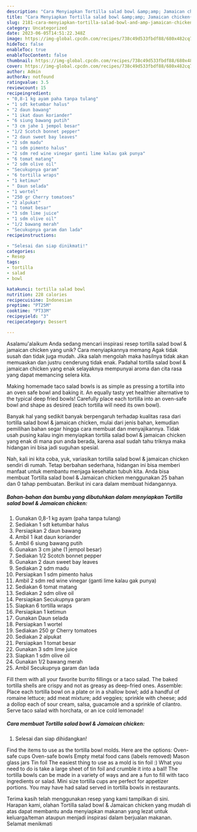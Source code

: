 ```yaml
---
description: "Cara Menyiapkan Tortilla salad bowl &amp;amp; Jamaican chicken{ yang Enak Banget"
title: "Cara Menyiapkan Tortilla salad bowl &amp;amp; Jamaican chicken{ yang Enak Banget"
slug: 2181-cara-menyiapkan-tortilla-salad-bowl-and-amp-jamaican-chicken-yang-enak-banget
category: Uncategorized
date: 2023-06-05T14:51:22.348Z
image: https://img-global.cpcdn.com/recipes/738c49d533fbdf88/680x482cq70/tortilla-salad-bowl-jamaican-chicken-foto-resep-utama.jpg
hideToc: false
enableToc: true
enableTocContent: false
thumbnail: https://img-global.cpcdn.com/recipes/738c49d533fbdf88/680x482cq70/tortilla-salad-bowl-jamaican-chicken-foto-resep-utama.jpg
cover: https://img-global.cpcdn.com/recipes/738c49d533fbdf88/680x482cq70/tortilla-salad-bowl-jamaican-chicken-foto-resep-utama.jpg
author: Admin
authorAv: notfound
ratingvalue: 3.5
reviewcount: 15
recipeingredient:
- "0,8-1 kg ayam paha tanpa tulang"
- "1 sdt ketumbar halus"
- "2 daun bawang"
- "1 ikat daun koriander"
- "6 siung bawang putih"
- "3 cm jahe 1 jempol besar"
- "1/2 Scotch bonnet pepper"
- "2 daun sweet bay leaves"
- "2 sdm madu"
- "1 sdm pimento halus"
- "2 sdm red wine vinegar ganti lime kalau gak punya"
- "6 tomat matang"
- "2 sdm olive oil"
- "Secukupnya garam"
- "6 tortilla wraps"
- "1 ketimun"
- " Daun selada"
- "1 wortel"
- "250 gr Cherry tomatoes"
- "2 alpukat"
- "1 tomat besar"
- "3 sdm lime juice"
- "1 sdm olive oil"
- "1/2 bawang merah"
- "Secukupnya garam dan lada"
recipeinstructions:

- "Selesai dan siap dinikmati!"
categories:
- Resep
tags:
- tortilla
- salad
- bowl

katakunci: tortilla salad bowl 
nutrition: 228 calories
recipecuisine: Indonesian
preptime: "PT25M"
cooktime: "PT33M"
recipeyield: "3"
recipecategory: Dessert

---
```



Asalamu'alaikum Anda sedang mencari inspirasi resep tortilla salad bowl &amp; jamaican chicken yang unik? Cara menyiapkannya memang Agak tidak susah dan tidak juga mudah. Jika salah mengolah maka hasilnya tidak akan memuaskan dan justru cenderung tidak enak. Padahal tortilla salad bowl &amp; jamaican chicken yang enak selayaknya mempunyai aroma dan cita rasa yang dapat memancing selera kita.


Making homemade taco salad bowls is as simple as pressing a tortilla into an oven safe bowl and baking it. An equally tasty yet healthier alternative to the typical deep fried bowls! Carefully place each tortilla into an oven-safe bowl and shape as desired (each tortilla will need its own bowl).

Banyak hal yang sedikit banyak berpengaruh terhadap kualitas rasa dari tortilla salad bowl &amp; jamaican chicken, mulai dari jenis bahan, kemudian pemilihan bahan segar hingga cara membuat dan menyajikannya. Tidak usah pusing kalau ingin menyiapkan tortilla salad bowl &amp; jamaican chicken yang enak di mana pun anda berada, karena asal sudah tahu triknya maka hidangan ini bisa jadi suguhan spesial.


Nah, kali ini kita coba, yuk, variasikan tortilla salad bowl &amp; jamaican chicken sendiri di rumah. Tetap berbahan sederhana, hidangan ini bisa memberi manfaat untuk membantu menjaga kesehatan tubuh kita. Anda bisa membuat Tortilla salad bowl &amp; Jamaican chicken menggunakan 25 bahan dan 0 tahap pembuatan. Berikut ini cara dalam membuat hidangannya.

<!--inarticleads1-->

##### Bahan-bahan dan bumbu yang dibutuhkan dalam menyiapkan Tortilla salad bowl &amp; Jamaican chicken:

1. Gunakan 0,8-1 kg ayam (paha tanpa tulang)
1. Sediakan 1 sdt ketumbar halus
1. Persiapkan 2 daun bawang
1. Ambil 1 ikat daun koriander
1. Ambil 6 siung bawang putih
1. Gunakan 3 cm jahe (1 jempol besar)
1. Sediakan 1/2 Scotch bonnet pepper
1. Gunakan 2 daun sweet bay leaves
1. Sediakan 2 sdm madu
1. Persiapkan 1 sdm pimento halus
1. Ambil 2 sdm red wine vinegar (ganti lime kalau gak punya)
1. Sediakan 6 tomat matang
1. Sediakan 2 sdm olive oil
1. Persiapkan Secukupnya garam
1. Siapkan 6 tortilla wraps
1. Persiapkan 1 ketimun
1. Gunakan  Daun selada
1. Persiapkan 1 wortel
1. Sediakan 250 gr Cherry tomatoes
1. Sediakan 2 alpukat
1. Persiapkan 1 tomat besar
1. Gunakan 3 sdm lime juice
1. Siapkan 1 sdm olive oil
1. Gunakan 1/2 bawang merah
1. Ambil Secukupnya garam dan lada


Fill them with all your favorite burrito fillings or a taco salad. The baked tortilla shells are crispy and not as greasy as deep-fried ones. Assemble: Place each tortilla bowl on a plate or in a shallow bowl; add a handful of romaine lettuce; add meat mixture; add veggies; sprinkle with cheese; add a dollop each of sour cream, salsa, guacamole and a sprinkle of cilantro. Serve taco salad with horchata, or an ice cold lemonade! 

<!--inarticleads2-->

##### Cara membuat Tortilla salad bowl &amp; Jamaican chicken:


1. Selesai dan siap dihidangkan!

Find the items to use as the tortilla bowl molds. Here are the options: Oven-safe cups Oven-safe bowls Empty metal food cans (labels removed) Mason glass jars Tin foil The easiest thing to use as a mold is tin foil :) What you need to do is take a large sheet of tin foil and crumble it into a ball! The tortilla bowls can be made in a variety of ways and are a fun to fill with taco ingredients or salad. Mini size tortilla cups are perfect for appetizer portions. You may have had salad served in tortilla bowls in restaurants. 

Terima kasih telah menggunakan resep yang kami tampilkan di sini. Harapan kami, olahan Tortilla salad bowl &amp; Jamaican chicken yang mudah di atas dapat membantu anda menyiapkan makanan yang lezat untuk keluarga/teman ataupun menjadi inspirasi dalam berjualan makanan. Selamat menikmati
